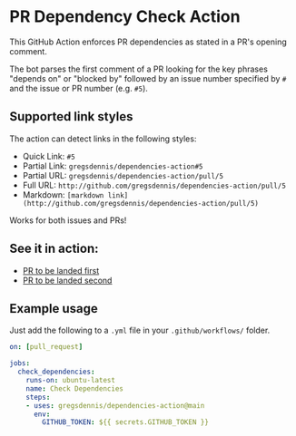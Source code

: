 # PR Dependency Check Action

This GitHub Action enforces PR dependencies as stated in a PR's opening comment.

The bot parses the first comment of a PR looking for the key phrases "depends on" or "blocked by" followed by an issue number specified by `#` and the issue or PR number (e.g. `#5`).

## Supported link styles

The action can detect links in the following styles:

- Quick Link: `#5`
- Partial Link: `gregsdennis/dependencies-action#5`
- Partial URL: `gregsdennis/dependencies-action/pull/5`
- Full URL: `http://github.com/gregsdennis/dependencies-action/pull/5`
- Markdown: `[markdown link](http://github.com/gregsdennis/dependencies-action/pull/5)`

Works for both issues and PRs!

## See it in action:

- [PR to be landed first](http://github.com/gregsdennis/dependencies-action/pull/4)
- [PR to be landed second](http://github.com/gregsdennis/dependencies-action/pull/5)

## Example usage

Just add the following to a `.yml` file in your `.github/workflows/` folder.

```yaml
on: [pull_request]

jobs:
  check_dependencies:
    runs-on: ubuntu-latest
    name: Check Dependencies
    steps:
    - uses: gregsdennis/dependencies-action@main
      env:
        GITHUB_TOKEN: ${{ secrets.GITHUB_TOKEN }}
```
